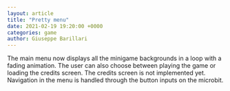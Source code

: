 ```yaml
---  
layout: article  
title: "Pretty menu"  
date: 2021-02-19 19:20:00 +0000  
categories: game
author: Giuseppe Barillari  
---  
```


The main menu now displays all the minigame backgrounds in a loop with a fading animation. The user can also choose between playing the game or loading the credits screen. The credits screen is not implemented yet. Navigation in the menu is handled through the button inputs on the microbit.
